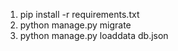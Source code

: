 1. pip install -r requirements.txt
2. python manage.py migrate
3. python manage.py loaddata db.json
